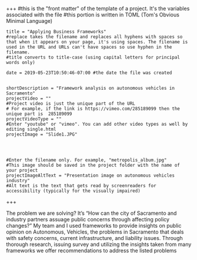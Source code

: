 +++
    #this is the "front matter" of the template of a project. It's the variables associated with the file
    #this portion is written in TOML (Tom's Obvious Minimal Language)
   
    title = "Applying Business Frameworks"
    #replace takes the filename and replaces all hyphens with spaces so that when it appears on your page, it's using spaces. The filename is used in the URL and URLs can't have spaces so use hyphen in the filename.
    #title converts to title-case (using capital letters for principal words only)
    
    date = 2019-05-23T10:50:46-07:00 #the date the file was created

    
    shortDescription = "Framework analysis on autonomous vehicles in Sacramento"
    projectVideo = ""
    #Project video is just the unique part of the URL  
    # For example, if the link is https://vimeo.com/285189099 then the unique part is  285189099
    projectVideoType = ""
    #Enter "youtube" or "vimeo". You can add other video types as well by editing single.html 
    projectImage = "Slide1.JPG"
  
  
  
    
    #Enter the filename only. For example, "metropolis_album.jpg" 
    #This image should be saved in the project folder with the name of your project 
    projectImageAltText = "Presentation image on autonomous vehicles industry"
    #Alt text is the text that gets read by screenreaders for accessibility (typically for the visually impaired) 


+++


The problem we are solving? It’s “How can the city of Sacramento and industry partners assuage public concerns through affecting policy changes?” My team and I used frameworks to provide insights on public opinion on Autonomous, Vehicles, the problems in Sacramento that deals with safety concerns, current infrastructure, and liability issues. Through thorough research, issuing survey and utilizing the insights taken from many frameworks we offer recommendations to address the listed problems 




